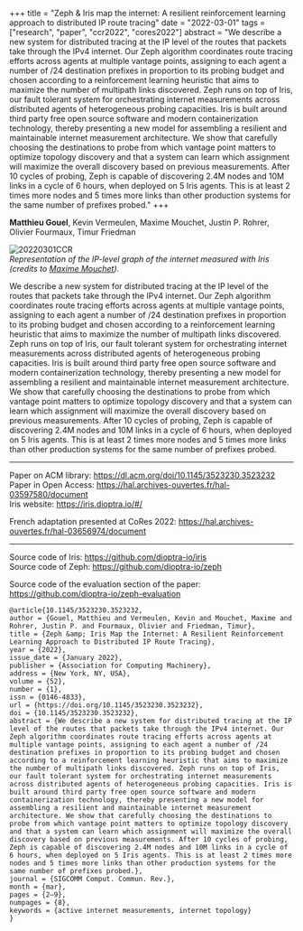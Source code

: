+++
title = "Zeph & Iris map the internet: A resilient reinforcement learning approach to distributed IP route tracing"
date = "2022-03-01"
tags = ["research", "paper", "ccr2022", "cores2022"]
abstract  = "We describe a new system for distributed tracing at the IP level of the routes that packets take through the IPv4 internet. Our Zeph algorithm coordinates route tracing efforts across agents at multiple vantage points, assigning to each agent a number of /24 destination prefixes in proportion to its probing budget and chosen according to a reinforcement learning heuristic that aims to maximize the number of multipath links discovered. Zeph runs on top of Iris, our fault tolerant system for orchestrating internet measurements across distributed agents of heterogeneous probing capacities. Iris is built around third party free open source software and modern containerization technology, thereby presenting a new model for assembling a resilient and maintainable internet measurement architecture. We show that carefully choosing the destinations to probe from which vantage point matters to optimize topology discovery and that a system can learn which assignment will maximize the overall discovery based on previous measurements. After 10 cycles of probing, Zeph is capable of discovering 2.4M nodes and 10M links in a cycle of 6 hours, when deployed on 5 Iris agents. This is at least 2 times more nodes and 5 times more links than other production systems for the same number of prefixes probed."
+++

**Matthieu Gouel**, Kevin Vermeulen, Maxime Mouchet, Justin P. Rohrer, Olivier Fourmaux, Timur Friedman

![20220301CCR](/img/20220301CCR.png)  
*Representation of the IP-level graph of the internet measured with Iris (credits to [Maxime Mouchet](https://www.maxmouchet.com)).*

We describe a new system for distributed tracing at the IP level of the routes that packets take through the IPv4 internet. Our Zeph algorithm coordinates route tracing efforts across agents at multiple vantage points, assigning to each agent a number of /24 destination prefixes in proportion to its probing budget and chosen according to a reinforcement learning heuristic that aims to maximize the number of multipath links discovered. Zeph runs on top of Iris, our fault tolerant system for orchestrating internet measurements across distributed agents of heterogeneous probing capacities. Iris is built around third party free open source software and modern containerization technology, thereby presenting a new model for assembling a resilient and maintainable internet measurement architecture. We show that carefully choosing the destinations to probe from which vantage point matters to optimize topology discovery and that a system can learn which assignment will maximize the overall discovery based on previous measurements. After 10 cycles of probing, Zeph is capable of discovering 2.4M nodes and 10M links in a cycle of 6 hours, when deployed on 5 Iris agents. This is at least 2 times more nodes and 5 times more links than other production systems for the same number of prefixes probed.

---

Paper on ACM library: https://dl.acm.org/doi/10.1145/3523230.3523232  
Paper in Open Access: https://hal.archives-ouvertes.fr/hal-03597580/document  
Iris website: https://iris.dioptra.io/#/

French adaptation presented at CoRes 2022: https://hal.archives-ouvertes.fr/hal-03656974/document

---

Source code of Iris: https://github.com/dioptra-io/iris  
Source code of Zeph: https://github.com/dioptra-io/zeph

Source code of the evaluation section of the paper: https://github.com/dioptra-io/zeph-evaluation

```
@article{10.1145/3523230.3523232,
author = {Gouel, Matthieu and Vermeulen, Kevin and Mouchet, Maxime and Rohrer, Justin P. and Fourmaux, Olivier and Friedman, Timur},
title = {Zeph &amp; Iris Map the Internet: A Resilient Reinforcement Learning Approach to Distributed IP Route Tracing},
year = {2022},
issue_date = {January 2022},
publisher = {Association for Computing Machinery},
address = {New York, NY, USA},
volume = {52},
number = {1},
issn = {0146-4833},
url = {https://doi.org/10.1145/3523230.3523232},
doi = {10.1145/3523230.3523232},
abstract = {We describe a new system for distributed tracing at the IP level of the routes that packets take through the IPv4 internet. Our Zeph algorithm coordinates route tracing efforts across agents at multiple vantage points, assigning to each agent a number of /24 destination prefixes in proportion to its probing budget and chosen according to a reinforcement learning heuristic that aims to maximize the number of multipath links discovered. Zeph runs on top of Iris, our fault tolerant system for orchestrating internet measurements across distributed agents of heterogeneous probing capacities. Iris is built around third party free open source software and modern containerization technology, thereby presenting a new model for assembling a resilient and maintainable internet measurement architecture. We show that carefully choosing the destinations to probe from which vantage point matters to optimize topology discovery and that a system can learn which assignment will maximize the overall discovery based on previous measurements. After 10 cycles of probing, Zeph is capable of discovering 2.4M nodes and 10M links in a cycle of 6 hours, when deployed on 5 Iris agents. This is at least 2 times more nodes and 5 times more links than other production systems for the same number of prefixes probed.},
journal = {SIGCOMM Comput. Commun. Rev.},
month = {mar},
pages = {2–9},
numpages = {8},
keywords = {active internet measurements, internet topology}
}
```
